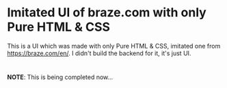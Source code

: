 # Imitated UI of braze.com with only Pure HTML & CSS
This is a UI which was made with only Pure HTML & CSS, imitated one from https://braze.com/en/.
I didn't build the backend for it, it's just UI.
#
**NOTE**: This is being completed now...
